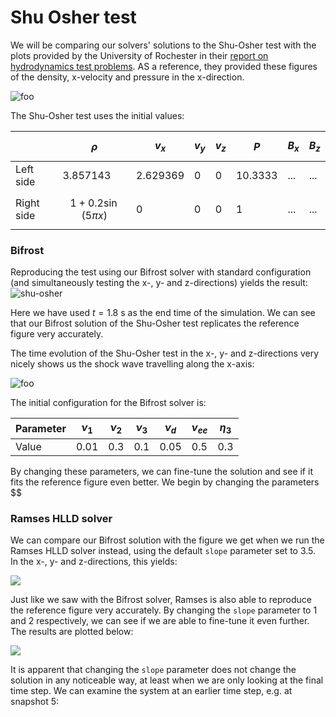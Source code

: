 <script type="text/javascript"
  src="https://cdnjs.cloudflare.com/ajax/libs/mathjax/2.7.0/MathJax.js?config=TeX-AMS_CHTML">
</script>
<script type="text/x-mathjax-config">
  MathJax.Hub.Config({
    tex2jax: {
      inlineMath: [['$','$'], ['\\(','\\)']],
      processEscapes: true},
      jax: ["input/TeX","input/MathML","input/AsciiMath","output/CommonHTML"],
      extensions: ["tex2jax.js","mml2jax.js","asciimath2jax.js","MathMenu.js","MathZoom.js","AssistiveMML.js", "[Contrib]/a11y/accessibility-menu.js"],
      TeX: {
      extensions: ["AMSmath.js","AMSsymbols.js","noErrors.js","noUndefined.js"],
      equationNumbers: {
      autoNumber: "AMS"
      }
    }
  });
</script>


# Shu Osher test

We will be comparing our solvers' solutions to the Shu-Osher test with the plots provided by the University of Rochester in their [report on hydrodynamics test problems](https://flash.rochester.edu/site/flashcode/user_support/flash_ug_devel/node184.html#Fig:Shu-Osher_reference_solution). AS a reference, they provided these figures of the density, x-velocity and pressure in the x-direction. 

![foo](images/shu-osher/reference_shu-osher.png)

The Shu-Osher test uses the initial values: 

|            	| $$\rho$$               	| $$v_x$$  	| $$v_y$$ 	| $$v_z$$ 	| $$P$$   	| $$B_x$$ 	| $$B_z$$ 	|
|------------	|------------------------	|----------	|---------	|---------	|---------	|---------	|---------	|
| Left side  	| 3.857143               	| 2.629369 	| 0       	| 0       	| 10.3333 	| ...     	| ...     	|
| Right side 	| $$1+0.2 \sin(5\pi x)$$ 	| 0        	| 0       	| 0       	| 1       	| ...     	| ...     	|

### Bifrost 

Reproducing the test using our Bifrost solver with standard configuration (and simultaneously testing the x-, y- and z-directions) yields the result: 
![shu-osher](images/shu-osher/xyz.png)

Here we have used $t = 1.8$ s as the end time of the simulation. We can see that our Bifrost solution of the Shu-Osher test replicates the reference figure very accurately. 

The time evolution of the Shu-Osher test in the x-, y- and z-directions very nicely shows us the shock wave travelling along the x-axis: 

![foo](images/shu-osher/time_evolution.gif)

The initial configuration for the Bifrost solver is: 

| Parameter 	| $\nu_1$ 	| $\nu_2$ 	| $\nu_3$ 	| $\nu_d$ 	| $\nu_{ee}$ 	| $\eta_3$ 	|
|-----------	|---------	|---------	|---------	|---------	|------------	|----------	|
| Value     	| 0.01    	| 0.3     	| 0.1     	| 0.05    	| 0.5        	| 0.3      	|

By changing these parameters, we can fine-tune the solution and see if it fits the reference figure even better. 
We begin by changing the parameters $$




### Ramses HLLD solver

We can compare our Bifrost solution with the figure we get when we run the Ramses HLLD solver instead, using the default `slope` parameter set to $3.5$. In the x-, y- and z-directions, this yields: 

![](images/shu-osher/ramses_xyz.png)

Just like we saw with the Bifrost solver, Ramses is also able to reproduce the reference figure very accurately. By changing the `slope` parameter to $1$ and $2$ respectively, we can see if we are able to fine-tune it even further. The results are plotted below: 

![](images/shu-osher/ramses_overplot.png)

It is apparent that changing the `slope` parameter does not change the solution in any noticeable way, at least when we are only looking at the final time step. We can examine the system at an earlier time step, e.g. at snapshot 5: 



